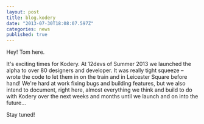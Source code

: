 ```yaml
---
layout: post
title: blog.kodery
date: "2013-07-30T18:08:07.597Z"
categories: news
published: true
---
```


Hey! Tom here.

It's exciting times for Kodery. At 12devs of Summer 2013 we launched the alpha to over 80 designers and developer. It was really tight squeeze – wrote the code to let them in on the train and in Leicester Square before hand! We're hard at work fixing bugs and building features, but we also intend to document, right here, almost everything we think and build to do with Kodery over the next weeks and months until we launch and on into the future...

Stay tuned!